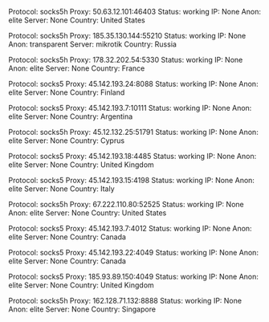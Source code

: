 Protocol: socks5h
Proxy: 50.63.12.101:46403
Status: working
IP: None
Anon: elite
Server: None
Country: United States

Protocol: socks5h
Proxy: 185.35.130.144:55210
Status: working
IP: None
Anon: transparent
Server: mikrotik
Country: Russia

Protocol: socks5h
Proxy: 178.32.202.54:5330
Status: working
IP: None
Anon: elite
Server: None
Country: France

Protocol: socks5
Proxy: 45.142.193.24:8088
Status: working
IP: None
Anon: elite
Server: None
Country: Finland

Protocol: socks5
Proxy: 45.142.193.7:10111
Status: working
IP: None
Anon: elite
Server: None
Country: Argentina

Protocol: socks5h
Proxy: 45.12.132.25:51791
Status: working
IP: None
Anon: elite
Server: None
Country: Cyprus

Protocol: socks5
Proxy: 45.142.193.18:4485
Status: working
IP: None
Anon: elite
Server: None
Country: United Kingdom

Protocol: socks5
Proxy: 45.142.193.15:4198
Status: working
IP: None
Anon: elite
Server: None
Country: Italy

Protocol: socks5h
Proxy: 67.222.110.80:52525
Status: working
IP: None
Anon: elite
Server: None
Country: United States

Protocol: socks5
Proxy: 45.142.193.7:4012
Status: working
IP: None
Anon: elite
Server: None
Country: Canada

Protocol: socks5
Proxy: 45.142.193.22:4049
Status: working
IP: None
Anon: elite
Server: None
Country: Canada

Protocol: socks5
Proxy: 185.93.89.150:4049
Status: working
IP: None
Anon: elite
Server: None
Country: United Kingdom

Protocol: socks5h
Proxy: 162.128.71.132:8888
Status: working
IP: None
Anon: elite
Server: None
Country: Singapore

